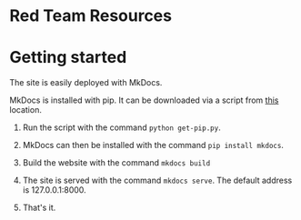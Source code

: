 # Red Team Resources

# Getting started

The site is easily deployed with MkDocs.

MkDocs is installed with pip. It can be downloaded via a script from [this](https://bootstrap.pypa.io/get-pip.py) location. 

1. Run the script with the command `python get-pip.py`.

2. MkDocs can then be installed with the command `pip install mkdocs`.

3. Build the website with the command `mkdocs build`

4. The site is served with the command `mkdocs serve`. The default address is 127.0.0.1:8000. 

5. That's it. 



